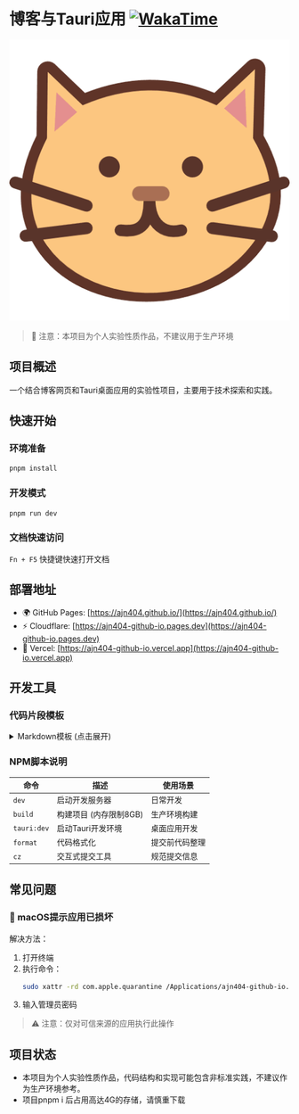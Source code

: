# 博客与Tauri应用 [![WakaTime](https://wakatime.com/badge/user/018defe3-c44b-44bd-9a7e-3a7605089bf0/project/018df007-4860-4f87-bdb6-017c942ba8c6.svg)](https://wakatime.com/@user/projects/xxxxxx)

![应用图标](./app-icon.png)

> 🚧 注意：本项目为个人实验性质作品，不建议用于生产环境

## 项目概述

一个结合博客网页和Tauri桌面应用的实验性项目，主要用于技术探索和实践。

## 快速开始

### 环境准备

```bash
pnpm install
```

### 开发模式

```bash
pnpm run dev
```

### 文档快速访问

`Fn + F5` 快捷键快速打开文档

## 部署地址

- 🌍 GitHub Pages: [https://ajn404.github.io/](https://ajn404.github.io/)
- ⚡ Cloudflare: [https://ajn404-github-io.pages.dev](https://ajn404-github-io.pages.dev)
- 🚀 Vercel: [https://ajn404-github-io.vercel.app](https://ajn404-github-io.vercel.app)

## 开发工具

### 代码片段模板

<details>
<summary>Markdown模板 (点击展开)</summary>

```json
{
  "Frontmatter": {
    "scope": "markdown",
    "prefix": "frontmatter",
    "body": [
      "---",
      "author: $1",
      "pubDatetime: $CURRENT_YEAR-$CURRENT_MONTH-${CURRENT_DATE}T$CURRENT_HOUR:$CURRENT_MINUTE:$CURRENT_SECOND.000Z",
      "modDatetime: $3",
      "title: $4",
      "featured: ${5|false,true|}",
      "draft: ${6|true,false|}",
      "tags:",
      "  - $7",
      "description: $8",
      "---"
    ],
    "description": "AstroPaper博客Frontmatter模板"
  }
  // 其他模板...
}
```

</details>

### NPM脚本说明

| 命令        | 描述                   | 使用场景       |
| ----------- | ---------------------- | -------------- |
| `dev`       | 启动开发服务器         | 日常开发       |
| `build`     | 构建项目 (内存限制8GB) | 生产环境构建   |
| `tauri:dev` | 启动Tauri开发环境      | 桌面应用开发   |
| `format`    | 代码格式化             | 提交前代码整理 |
| `cz`        | 交互式提交工具         | 规范提交信息   |

## 常见问题

### 🚫 macOS提示应用已损坏

解决方法：

1. 打开终端
2. 执行命令：
   ```bash
   sudo xattr -rd com.apple.quarantine /Applications/ajn404-github-io.app
   ```
3. 输入管理员密码

> ⚠️ 注意：仅对可信来源的应用执行此操作

## 项目状态

- 本项目为个人实验性质作品，代码结构和实现可能包含非标准实践，不建议作为生产环境参考。
- 项目pnpm i 后占用高达4G的存储，请慎重下载
